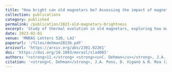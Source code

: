 ```yaml
---
title: "How bright can old magnetars be? Assessing the impact of magnetized envelopes and field topology on neutron star cooling"
collection: publications
category: published
permalink: /publication/2023-old-magnetars-brightness
excerpt: 'Study of thermal evolution in old magnetars, exploring how magnetic field topology and envelope composition affect their luminosity.'
date: 2023-02-01
venue: 'MNRAS Letters 520, L42'
paperurl: '/files/dehman2023b.pdf'
arxivurl: 'https://arxiv.org/abs/2301.02261'
doi: 'https://doi.org/10.1093/mnrasl/slad003'
authors: "<strong>11.</strong> <strong><u>C. Dehman</u></strong>, J.A. Pons, D. Viganò, N. Rea"
citation: '<strong>C. Dehman</strong>, J.A. Pons, D. Viganò & N. Rea (2023). <small><strong>How bright can old magnetars be? Assessing the impact of magnetized envelopes and field topology on neutron star cooling</strong></small>. <em>MNRAS Letters <b>520</b>, L42</em>. (<a href="https://arxiv.org/abs/2301.02261">arXiv</a>, <a href="https://ui.adsabs.harvard.edu/abs/2023MNRAS.520L..42D/abstract">ADS</a>, <a href="https://doi.org/10.1093/mnrasl/slad003">DOI</a>)'
---
```

